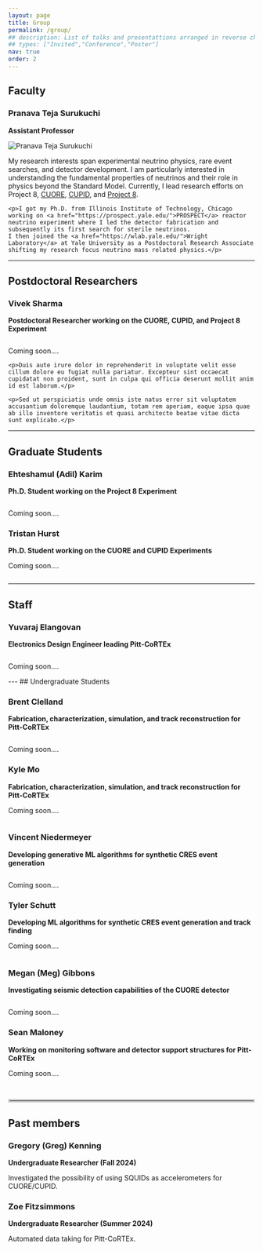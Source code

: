 ```yaml
---
layout: page
title: Group
permalink: /group/
## description: List of talks and presentattions arranged in reverse chronological order
## types: ["Invited","Conference","Poster"]
nav: true
order: 2
---
```



<!-- 
---
layout: self
title: Surukuchi
order: 2
permalink: /surukuchi
nav: true
description: <span class="font-weight-bold"> Assistant Professor of Physics </span> in the <a href="https://www.physicsandastronomy.pitt.edu/">Department of Physics and Astronomy</a> at <a href="https://www.pitt.edu/">University of Pittsburgh</a>.
## Previously a graduate student at <a href="https://www.iit.edu/physics">Illinois Institute of Technology</a>.

profile:
  align: right
  image: Headshot_Yale.jpg
  address: 
    Department of Physics and Astronomy<br>
    417 Allen Hall<br>
    Pittsburgh, PA 15260</p>
--- -->

## Faculty

### Pranava Teja Surukuchi
**Assistant Professor**

<div class="row">
  <div class="col-sm-4">
    <img class="img-fluid rounded z-depth-1" src="{{ site.baseurl }}/assets/img/Headshot_Yale.jpg" alt="Pranava Teja Surukuchi">
  </div>
  <div class="col-sm-8">
    <p>My research interests span experimental neutrino physics, rare event searches, and detector development. I am particularly interested in understanding the fundamental properties of neutrinos and their role in physics beyond the Standard Model. Currently, I lead research efforts on Project 8, <a href="https://cuore.lngs.infn.it/">CUORE</a>, <a href="https://cupid.lngs.infn.it/">CUPID</a>, and <a href="https://www.project8.org/"> Project 8</a>.</p>
    
    <p>I got my Ph.D. from Illinois Institute of Technology, Chicago working on <a href="https://prospect.yale.edu/">PROSPECT</a> reactor neutrino experiment where I led the detector fabrication and subsequently its first search for sterile neutrinos.
    I then joined the <a href="https://wlab.yale.edu/">Wright Laboratory</a> at Yale University as a Postdoctoral Research Associate shifting my research focus neutrino mass related physics.</p>
  </div>
</div>

---
## Postdoctoral Researchers

### Vivek Sharma
**Postdoctoral Researcher working on the CUORE, CUPID, and Project 8 Experiment**
<div class="row">
  <div class="col-sm-4">
    <img class="img-fluid rounded z-depth-1" src="{{ site.baseurl }}/assets/img/profile_placeholder.png" alt="">
  </div>
  <div class="col-sm-8">
    <p>Coming soon....</p>
    
    <p>Duis aute irure dolor in reprehenderit in voluptate velit esse cillum dolore eu fugiat nulla pariatur. Excepteur sint occaecat cupidatat non proident, sunt in culpa qui officia deserunt mollit anim id est laborum.</p>
    
    <p>Sed ut perspiciatis unde omnis iste natus error sit voluptatem accusantium doloremque laudantium, totam rem aperiam, eaque ipsa quae ab illo inventore veritatis et quasi architecto beatae vitae dicta sunt explicabo.</p>
  </div>
</div>

---
## Graduate Students

### Ehteshamul (Adil) Karim
**Ph.D. Student working on the Project 8 Experiment**

<div class="row">
  <div class="col-sm-4">
    <img class="img-fluid rounded z-depth-1" src="{{ site.baseurl }}/assets/img/profile_placeholder.png" alt="">
  </div>
  <div class="col-sm-8">
    <p>Coming soon....</p>
  </div>
</div>


### Tristan Hurst
**Ph.D. Student working on the CUORE and CUPID Experiments**
<div class="row">
  <div class="col-sm-8">
    <p>Coming soon....</p>
  </div>
  <div class="col-sm-4">
    <img class="img-fluid rounded z-depth-1" src="{{ site.baseurl }}/assets/img/profile_placeholder.png" alt="">
  </div>
</div>


---
## Staff

### Yuvaraj Elangovan
**Electronics Design Engineer leading Pitt-CoRTEx**

<div class="row">
  <div class="col-sm-4">
    <img class="img-fluid rounded z-depth-1" src="{{ site.baseurl }}/assets/img/profile_placeholder.png" alt="">
  </div>
  <div class="col-sm-8">
    <p>Coming soon....</p>
  </div>
</div>
---
## Undergraduate Students

### Brent Clelland
**Fabrication, characterization, simulation, and track reconstruction for Pitt-CoRTEx**

<div class="row">
  <div class="col-sm-4">
    <img class="img-fluid rounded z-depth-1" src="{{ site.baseurl }}/assets/img/profile_placeholder.png" alt="">
  </div>
  <div class="col-sm-8">
    <p>Coming soon....</p>
  </div>
</div>

### Kyle Mo
**Fabrication, characterization, simulation, and track reconstruction for Pitt-CoRTEx**

<div class="row">
  <div class="col-sm-8">
    <p>Coming soon....</p>
  </div>
  <div class="col-sm-4">
    <img class="img-fluid rounded z-depth-1" src="{{ site.baseurl }}/assets/img/profile_placeholder.png" alt="">
  </div>
</div>

### Vincent Niedermeyer
**Developing generative ML algorithms for synthetic CRES event generation**

<div class="row">
  <div class="col-sm-4">
    <img class="img-fluid rounded z-depth-1" src="{{ site.baseurl }}/assets/img/profile_placeholder.png" alt="">
  </div>
  <div class="col-sm-8">
    <p>Coming soon....</p>
  </div>
</div>

### Tyler Schutt
**Developing ML algorithms for synthetic CRES event generation and track finding**

<div class="row">
  <div class="col-sm-8">
    <p>Coming soon....</p>
  </div>
  <div class="col-sm-4">
    <img class="img-fluid rounded z-depth-1" src="{{ site.baseurl }}/assets/img/profile_placeholder.png" alt="">
  </div>
</div>

### Megan (Meg) Gibbons
**Investigating seismic detection capabilities of the CUORE detector**

<div class="row">
  <div class="col-sm-4">
    <img class="img-fluid rounded z-depth-1" src="{{ site.baseurl }}/assets/img/profile_placeholder.png" alt="">
  </div>
  <div class="col-sm-8">
    <p>Coming soon....</p>
  </div>
</div>


### Sean Maloney
**Working on monitoring software and detector support structures for Pitt-CoRTEx**

<div class="row">
  <div class="col-sm-8">
    <p>Coming soon....</p>
  </div>
  <div class="col-sm-4">
    <img class="img-fluid rounded z-depth-1" src="{{ site.baseurl }}/assets/img/profile_placeholder.png" alt="">
  </div>
</div>
<!-- --- -->
<hr style="border: 3px solid #ccc; margin: 30px 0;"> 

## Past members

<!-- #### Gregory (Greg) Kenning
- George Washington
* John Adams
+ Thomas Jefferson -->
### Gregory (Greg) Kenning
**Undergraduate Researcher (Fall 2024)**
<p>
<!-- Greg is a 21-year-old Junior Materials Science Engineering Major at the University of Pittsburgh. He completed his bachelor's in physics at the University of Pennsylvania in 2024. He has worked with a number of groups on projects including SRF Cavities for Cornell's electron beam, and Ensemble DFT calculation at UC Merced. In our group, h -->
Investigated the possibility of using SQUIDs as accelerometers for CUORE/CUPID.
</p>

### Zoe Fitzsimmons 
**Undergraduate Researcher (Summer 2024)**
<p>
<!-- Greg is a 21-year-old Junior Materials Science Engineering Major at the University of Pittsburgh. He completed his bachelor's in physics at the University of Pennsylvania in 2024. He has worked with a number of groups on projects including SRF Cavities for Cornell's electron beam, and Ensemble DFT calculation at UC Merced. In our group, h -->
Automated data taking for Pitt-CoRTEx.
</p>
